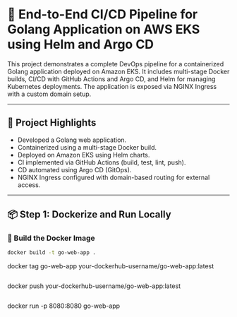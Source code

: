 # 🚀 End-to-End CI/CD Pipeline for Golang Application on AWS EKS using Helm and Argo CD

This project demonstrates a complete DevOps pipeline for a containerized Golang application deployed on Amazon EKS. It includes multi-stage Docker builds, CI/CD with GitHub Actions and Argo CD, and Helm for managing Kubernetes deployments. The application is exposed via NGINX Ingress with a custom domain setup.

---

## 🧾 Project Highlights

- Developed a Golang web application.
- Containerized using a multi-stage Docker build.
- Deployed on Amazon EKS using Helm charts.
- CI implemented via GitHub Actions (build, test, lint, push).
- CD automated using Argo CD (GitOps).
- NGINX Ingress configured with domain-based routing for external access.

---

## 📦 Step 1: Dockerize and Run Locally

### 🔧 Build the Docker Image

```bash
docker build -t go-web-app .

```
docker tag go-web-app your-dockerhub-username/go-web-app:latest
```
```
docker push your-dockerhub-username/go-web-app:latest
```
```
docker run -p 8080:8080 go-web-app
```
